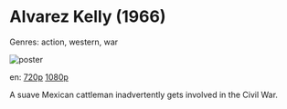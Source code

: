 # Alvarez Kelly (1966)

Genres: action, western, war

![poster](http://image.tmdb.org/t/p/w500/9IRDS4zsAZWo0ecb5JRPaj8TXSZ.jpg)

en:
  [720p](magnet:?xt=urn:btih:1DD771E7CE39FF097E7234D3C3528B251920E8B4&tr=udp://glotorrents.pw:6969/announce&tr=udp://tracker.opentrackr.org:1337/announce&tr=udp://torrent.gresille.org:80/announce&tr=udp://tracker.openbittorrent.com:80&tr=udp://tracker.coppersurfer.tk:6969&tr=udp://tracker.leechers-paradise.org:6969&tr=udp://p4p.arenabg.ch:1337&tr=udp://tracker.internetwarriors.net:1337)
  [1080p](magnet:?xt=urn:btih:736A1C5D76CA379AD7477F9A0D60F6FCEB59837E&tr=udp://glotorrents.pw:6969/announce&tr=udp://tracker.opentrackr.org:1337/announce&tr=udp://torrent.gresille.org:80/announce&tr=udp://tracker.openbittorrent.com:80&tr=udp://tracker.coppersurfer.tk:6969&tr=udp://tracker.leechers-paradise.org:6969&tr=udp://p4p.arenabg.ch:1337&tr=udp://tracker.internetwarriors.net:1337)
  


A suave Mexican cattleman inadvertently gets involved in the Civil War.
